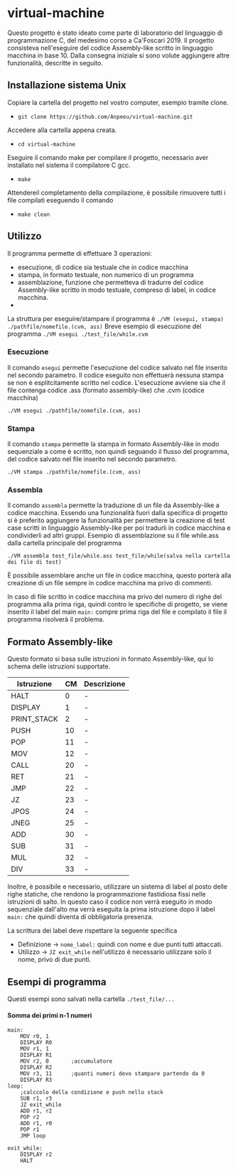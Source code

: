 # virtual-machine
Questo progetto è stato ideato come parte di laboratorio del linguaggio di programmazione C, del medesimo corso a Ca'Foscari 2019. 
Il progetto consisteva nell'eseguire del codice Assembly-like scritto in linguaggio macchina in base 10.
Dalla consegna iniziale si sono volute aggiungere altre funzionalità, descritte in seguito.

## Installazione sistema Unix
Copiare la cartella del progetto nel vostro computer, esempio tramite clone.
- `git clone https://github.com/Anpeeu/virtual-machine.git`

Accedere alla cartella appena creata.
- `cd virtual-machine`
  
Eseguire il comando make per compilare il progetto, necessario aver installato nel sistema il compilatore C gcc.
- `make`
  
Attendereil completamento della compilazione, è possibile rimuovere tutti i file compilati eseguendo il comando 
- `make clean`


## Utilizzo
Il programma permette di effettuare 3 operazioni:
- esecuzione, di codice sia testuale che in codice macchina
- stampa, in formato testuale, non numerico di un programma 
- assemblazione, funzione che permetteva di tradurre del codice Assembly-like scritto in modo testuale, compreso di label, in codice macchina.  
- 
La struttura per eseguire/stampare il programma è 
`./VM (esegui, stampa) ./pathfile/nomefile.(cvm, ass)`
Breve esempio di esecuzione del programma 
`./VM esegui ./test_file/while.cvm`

### Esecuzione
Il comando `esegui` permette l'esecuzione del codice salvato nel file inserito nel secondo parametro.
Il codice eseguito non effettuerà nessuna stampa se non è esplitcitamente scritto nel codice.
L'esecuzione avviene sia che il file contenga codice .ass (formato assembly-like) che .cvm (codice macchina)

`./VM esegui ./pathfile/nomefile.(cvm, ass)`

### Stampa
Il comando `stampa` permette la stampa in formato Assembly-like in modo sequenziale a come è scritto, non quindi seguando il flusso del programma, del codice salvato nel file inserito nel secondo parametro.

`./VM stampa ./pathfile/nomefile.(cvm, ass)`

### Assembla
Il comando `assembla` permette la traduzione di un file da Assembly-like a codice macchina. 
Essendo una funzionalità fuori dalla specifica di progetto si è preferito aggiungere la funzionalità per permettere la creazione di test case scritti in linguaggio Assembly-like per poi tradurli in codice macchina e condividerli ad altri gruppi.
Esempio di assemblazione su il file while.ass dalla cartella principale del programma

`./VM assembla test_file/while.ass test_file/while(salva nella cartella dei file di test)`

È possibile assemblare anche un file in codice macchina, questo porterà alla creazione di un file sempre in codice macchina ma privo di commenti.

In caso di file scritto in codice macchina ma privo del numero di righe del programma alla prima riga, quindi contro le specifiche di progetto, se viene inserito il label del main `main:` compre prima riga del file e compilato il file il programma risolverà il problema.

## Formato Assembly-like
Questo formato si basa sulle istruzioni in formato Assembly-like, qui lo schema delle istruzioni supportate.

Istruzione | CM | Descrizione
------------ | ------------- | -------------
HALT | 0 | -
DISPLAY | 1 | -
PRINT_STACK | 2 | -
PUSH | 10 | -
POP | 11 | -
MOV | 12 | -
CALL | 20 | -
RET | 21 | -
JMP | 22 | -
JZ | 23 | -
JPOS | 24 | -
JNEG | 25 | -
ADD | 30 | -
SUB | 31 | -
MUL | 32 | -
DIV | 33 | -

Inoltre, è possibile e necessario, utilizzare un sistema di label al posto delle righe statiche, che rendono la programmazione fastidiosa fissi nelle istruzioni di salto.
In questo caso il codice non verrà eseguito in modo sequenziale dall'alto ma verrà eseguita la prima istruzione dopo il label `main:` che quindi diventa di obbligatoria presenza.

La scrittura dei label deve rispettare la seguente specifica
- Definizione -> `nome_label:` quindi con nome e due punti tutti attaccati.
- Utilizzo -> `JZ exit_while` nell'utilizzo è necessario utilizzare solo il nome, privo di due punti.

## Esempi di programma 
Questi esempi sono salvati nella cartella `./test_file/...`

#### Somma dei primi n-1 numeri
```
main:
    MOV r0, 1
    DISPLAY R0
    MOV r1, 1
    DISPLAY R1
    MOV r2, 0       ;accumulatore 
    DISPLAY R2     
    MOV r3, 11      ;quanti numeri devo stampare partendo da 0
    DISPLAY R3
loop: 
    ;calccolo della condizione e push nello stack
    SUB r1, r3
    JZ exit_while
    ADD r1, r2 
    POP r2
    ADD r1, r0
    POP r1
    JMP loop

exit_while: 
    DISPLAY r2
    HALT
```


